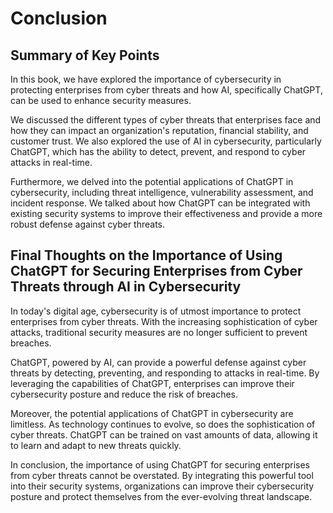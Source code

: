 Conclusion
==========

Summary of Key Points
---------------------

In this book, we have explored the importance of cybersecurity in protecting enterprises from cyber threats and how AI, specifically ChatGPT, can be used to enhance security measures.

We discussed the different types of cyber threats that enterprises face and how they can impact an organization's reputation, financial stability, and customer trust. We also explored the use of AI in cybersecurity, particularly ChatGPT, which has the ability to detect, prevent, and respond to cyber attacks in real-time.

Furthermore, we delved into the potential applications of ChatGPT in cybersecurity, including threat intelligence, vulnerability assessment, and incident response. We talked about how ChatGPT can be integrated with existing security systems to improve their effectiveness and provide a more robust defense against cyber threats.

Final Thoughts on the Importance of Using ChatGPT for Securing Enterprises from Cyber Threats through AI in Cybersecurity
-------------------------------------------------------------------------------------------------------------------------

In today's digital age, cybersecurity is of utmost importance to protect enterprises from cyber threats. With the increasing sophistication of cyber attacks, traditional security measures are no longer sufficient to prevent breaches.

ChatGPT, powered by AI, can provide a powerful defense against cyber threats by detecting, preventing, and responding to attacks in real-time. By leveraging the capabilities of ChatGPT, enterprises can improve their cybersecurity posture and reduce the risk of breaches.

Moreover, the potential applications of ChatGPT in cybersecurity are limitless. As technology continues to evolve, so does the sophistication of cyber threats. ChatGPT can be trained on vast amounts of data, allowing it to learn and adapt to new threats quickly.

In conclusion, the importance of using ChatGPT for securing enterprises from cyber threats cannot be overstated. By integrating this powerful tool into their security systems, organizations can improve their cybersecurity posture and protect themselves from the ever-evolving threat landscape.
